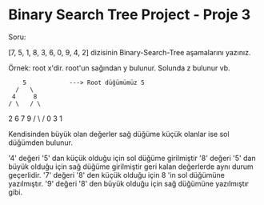 <h1> Binary Search Tree Project - Proje 3 </h1>
<p> Soru: </p>
<p> [7, 5, 1, 8, 3, 6, 0, 9, 4, 2] dizisinin Binary-Search-Tree aşamalarını yazınız. </p>
<p> Örnek: root x'dir. root'un sağından y bulunur. Solunda z bulunur vb. </p>

        5            ---> Root düğümümüz 5
      /   \
     4     8          
    / \   / \
   2   6 7   9
  / \   /
 0   3 1
<p> Kendisinden büyük olan değerler sağ düğüme küçük olanlar ise sol düğümden bulunur. </p>
<p> '4' değeri '5' dan küçük olduğu için sol düğüme girilmiştir '8' değeri '5' dan büyük olduğu için sağ düğüme girilmiştir geri kalan değerlerde aynı durum geçerlidir. '7' değeri '8' den küçük olduğu için 8 'in sol düğümüne yazılmıştır. '9' değeri '8' den büyük olduğu için sağ düğümüne yazılmıştır gibi. </p>
